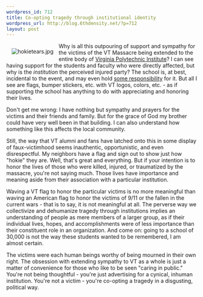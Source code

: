 ```yaml
--- 
wordpress_id: 712
title: Co-opting tragedy through institutional identity
wordpress_url: http://blog.6thdensity.net/?p=712
layout: post
---
```

<p><img style="float:left; margin: 1em;" src="http://blog.6thdensity.net/wp-content/uploads/2007/05/hokietears.jpg" alt="hokietears.jpg" />Why is all this outpouring of support and sympathy for the victims of the VT Massacre being extended to the entire body of <a href="http://vt.edu">Virginia Polytechnic Institute</a>?  I can see having support for the students and faculty who were directly affected, but why is the <em>institution</em> the perceived injured party?  The school is, at best, incidental to the event, and may even hold <a href="http://www.bradspangler.com/blog/archives/589">some responsibility</a> for it.  But all I see are flags, bumper stickers, etc. with VT logos, colors, etc. - as if supporting the school has anything to do with appreciating and honoring their lives.</p><p>Don't get me wrong: I have nothing but sympathy and prayers for the victims and their friends and family.  But for the grace of God my brother could have very well been in that building. I can also understand how something like this affects the local community.</p><p>Still, the way that VT alumni and fans have latched onto this in some display of faux-victimhood seems inauthentic, opportunistic, and even disrespectful. My neighbors have a flag and sign out to show just how "hokie" they are.  Well, that's great and everything.  But if your intention is to honor the lives of those who were killed, injured, or traumatized by the massacre, you're not saying much.  Those lives have importance and meaning aside from their association with a particular institution.</p><p>Waving a VT flag to honor the particular victims is no more meaningful than waving an American flag to honor the victims of 9/11 or the fallen in the current wars - that is to say, it is not meaningful at all. The perverse way we collectivize and dehumanize tragedy through institutions implies an understanding of people as mere members of a larger group, as if their individual lives, hopes, and accomplishments were of less importance than their constituent role in an organization.  And come on: going to a school of 30,000 is not the way these students wanted to be remembered, I am almost certain.</p><P>The victims were each human beings worthy of being mourned in their own right.  The obsession with extending sympathy to VT as a whole is just a matter of convenience for those who like to be seen "caring in public." You're not being thoughtful - you're just advertising for a cynical, inhuman institution.  You're not a victim - you're co-opting a tragedy in a disgusting, political way.</p>
